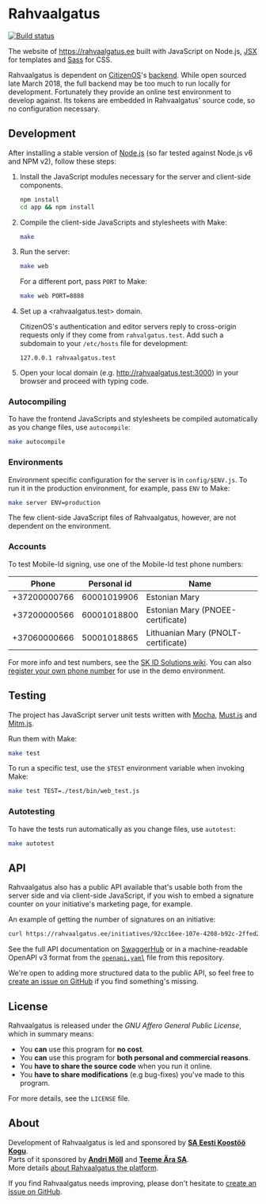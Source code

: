 Rahvaalgatus
============
[![Build status][travis-badge]](https://travis-ci.org/rahvaalgatus/rahvaalgatus)

The website of <https://rahvaalgatus.ee> built with JavaScript on Node.js, [JSX](https://github.com/moll/js-j6pack/) for templates and [Sass](https://sass-lang.com/) for CSS.

Rahvaalgatus is dependent on [CitizenOS][]'s [backend](https://github.com/citizenos/citizenos-api). While open sourced late March 2018, the full backend may be too much to run locally for development. Fortunately they provide an online test environment to develop against. Its tokens are embedded in Rahvaalgatus' source code, so no configuration necessary.

[CitizenOS]: https://citizenos.com
[travis-badge]: https://travis-ci.org/rahvaalgatus/rahvaalgatus.svg?branch=master


Development
-----------
After installing a stable version of [Node.js](https://nodejs.org) (so far tested against Node.js v6 and NPM v2), follow these steps:

1. Install the JavaScript modules necessary for the server and client-side components.

   ```sh
   npm install
   cd app && npm install
   ```

2. Compile the client-side JavaScripts and stylesheets with Make:

   ```sh
   make
   ```

3. Run the server:
   ```sh
   make web
   ```

   For a different port, pass `PORT` to Make:
   ```sh
   make web PORT=8888
   ```

4. Set up a <rahvaalgatus.test> domain.

   CitizenOS's authentication and editor servers reply to cross-origin requests only if they come from `rahvalgatus.test`. Add such a subdomain to your `/etc/hosts` file for development:

   ```
   127.0.0.1 rahvaalgatus.test
   ```

5. Open your local domain (e.g. <http://rahvaalgatus.test:3000>) in your browser and proceed with typing code.

### Autocompiling

To have the frontend JavaScripts and stylesheets be compiled automatically as you change files, use `autocompile`:

```sh
make autocompile
```

### Environments

Environment specific configuration for the server is in `config/$ENV.js`. To run it in the production environment, for example, pass `ENV` to Make:

```sh
make server ENV=production
```

The few client-side JavaScript files of Rahvaalgatus, however, are not dependent on the environment.

### Accounts
To test Mobile-Id signing, use one of the Mobile-Id test phone numbers:

Phone        | Personal id | Name
-------------|-------------|-----
+37200000766 | 60001019906 | Estonian Mary
+37200000566 | 60001018800 | Estonian Mary (PNOEE-certificate)
+37060000666 | 50001018865 | Lithuanian Mary (PNOLT-certificate)

For more info and test numbers, see the [SK ID Solutions wiki][mobile-id-test]. You can also [register your own phone number](https://demo.sk.ee/MIDCertsReg/index.php) for use in the demo environment.

[mobile-id-test]: https://github.com/SK-EID/MID/wiki/Test-number-for-automated-testing-in-DEMO


Testing
-------
The project has JavaScript server unit tests written with [Mocha][mocha], [Must.js][must] and [Mitm.js][mitm].

Run them with Make:

```sh
make test
```

To run a specific test, use the `$TEST` environment variable when invoking Make:

```sh
make test TEST=./test/bin/web_test.js
```

### Autotesting

To have the tests run automatically as you change files, use `autotest`:

```sh
make autotest
```
[mocha]: https://mochajs.org/
[must]: https://github.com/moll/js-must
[mitm]: https://github.com/moll/node-mitm


API
---
Rahvaalgatus also has a public API available that's usable both from the server side and via client-side JavaScript, if you wish to embed a signature counter on your initiative's marketing page, for example.

An example of getting the number of signatures on an initiative:

```sh
curl https://rahvaalgatus.ee/initiatives/92cc16ee-107e-4208-b92c-2ffed24d4f4b -H "Accept:application/vnd.rahvaalgatus.initiative+json; v=1"
```

See the full API documentation on [SwaggerHub](https://app.swaggerhub.com/apis-docs/rahvaalgatus/rahvaalgatus) or in a machine-readable OpenAPI v3 format from the [`openapi.yaml`](openapi.yaml) file from this repository.

We're open to adding more structured data to the public API, so feel free to [create an issue on GitHub][issues] if you find something's missing.


License
-------
Rahvaalgatus is released under the *GNU Affero General Public License*, which in
summary means:

- You **can** use this program for **no cost**.
- You **can** use this program for **both personal and commercial reasons**.
- You **have to share the source code** when you run it online.
- You **have to share modifications** (e.g bug-fixes) you've made to this program.

For more details, see the `LICENSE` file.


About
-----
Development of Rahvaalgatus is led and sponsored by **[SA Eesti Koostöö Kogu][kogu]**.  
Parts of it sponsored by **[Andri Möll][moll]** and **[Teeme Ära SA][teeme]**.  
More details [about Rahvaalgatus the platform][about].  

If you find Rahvaalgatus needs improving, please don't hesitate to [create an issue on GitHub][issues].

[moll]: https://m811.com
[kogu]: https://www.kogu.ee
[issues]: https://github.com/rahvaalgatus/rahvaalgatus/issues
[teeme]: http://www.teemeara.ee
[about]: https://rahvaalgatus.ee/about

